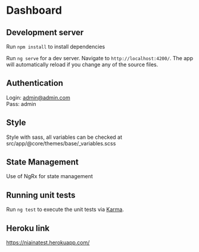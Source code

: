 # Dashboard
## Development server
Run `npm install` to install dependencies

Run `ng serve` for a dev server. Navigate to `http://localhost:4200/`. The app will automatically reload if you change any of the source files.

## Authentication  
Login: admin@admin.com  
Pass: admin

## Style  
Style with sass, all variables can be checked at src/app/@core/themes/base/_variables.scss

## State Management  
Use of NgRx for state management
## Running unit tests

Run `ng test` to execute the unit tests via [Karma](https://karma-runner.github.io).

## Heroku link  
https://niainatest.herokuapp.com/
